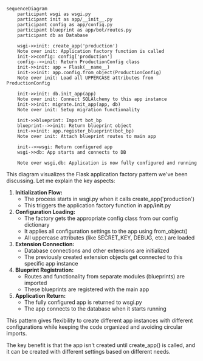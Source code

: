 ```mermaid
sequenceDiagram
    participant wsgi as wsgi.py
    participant init as app/__init__.py
    participant config as app/config.py
    participant blueprint as app/bot/routes.py
    participant db as Database

    wsgi->>init: create_app('production')
    Note over init: Application factory function is called
    init->>config: config['production']
    config-->>init: Return ProductionConfig class
    init->>init: app = Flask(__name__)
    init->>init: app.config.from_object(ProductionConfig)
    Note over init: Load all UPPERCASE attributes from ProductionConfig
    
    init->>init: db.init_app(app)
    Note over init: Connect SQLAlchemy to this app instance
    init->>init: migrate.init_app(app, db)
    Note over init: Setup migration functionality
    
    init->>blueprint: Import bot_bp
    blueprint-->>init: Return blueprint object
    init->>init: app.register_blueprint(bot_bp)
    Note over init: Attach blueprint routes to main app
    
    init-->>wsgi: Return configured app
    wsgi->>db: App starts and connects to DB
    
    Note over wsgi,db: Application is now fully configured and running
```

This diagram visualizes the Flask application factory pattern we've been discussing. Let me explain the key aspects:

1. **Initialization Flow:**
     - The process starts in wsgi.py when it calls create_app('production')
     - This triggers the application factory function in app/__init__.py
2. **Configuration Loading:**
     - The factory gets the appropriate config class from our config dictionary
     - It applies all configuration settings to the app using from_object()
     - All uppercase attributes (like SECRET_KEY, DEBUG, etc.) are loaded
3. **Extension Connection:**
     - Database connections and other extensions are initialized
     - The previously created extension objects get connected to this specific app instance
4. **Blueprint Registration:**
     - Routes and functionality from separate modules (blueprints) are imported
     - These blueprints are registered with the main app
5. **Application Return:**
     - The fully configured app is returned to wsgi.py
     - The app connects to the database when it starts running


This pattern gives flexibility to create different app instances with different configurations while keeping the code organized and avoiding circular imports.

The key benefit is that the app isn't created until create_app() is called, and it can be created with different settings based on different needs.